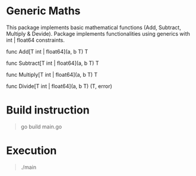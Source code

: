 # Generic Maths
This package implements basic mathematical functions (Add, Subtract, Multiply & Devide).
Package implements functionalities using generics with int | float64 constraints.

func Add[T int | float64](a, b T) T

func Subtract[T int | float64](a, b T) T 

func Multiply[T int | float64](a, b T) T 

func Divide[T int | float64](a, b T) (T, error)

# Build instruction
> go build main.go

# Execution
> ./main

